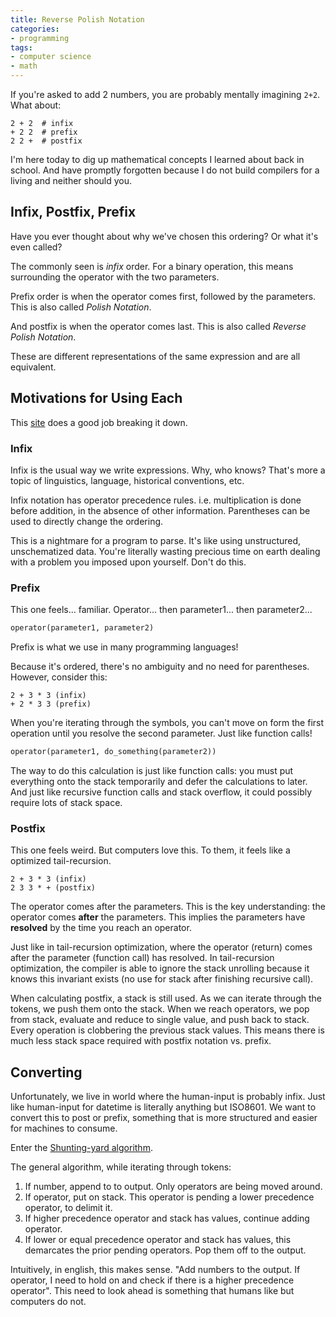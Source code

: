 ```yaml
---
title: Reverse Polish Notation
categories:
- programming
tags:
- computer science
- math
---
```


If you're asked to add 2 numbers, you are probably mentally imagining `2+2`.
What about:

```ignore
2 + 2  # infix
+ 2 2  # prefix
2 2 +  # postfix
```

I'm here today to dig up mathematical concepts I learned about back in school.
And have promptly forgotten because I do not build compilers for a living and neither should you.

## Infix, Postfix, Prefix

Have you ever thought about why we've chosen this ordering?
Or what it's even called?

The commonly seen is *infix* order.
For a binary operation, this means surrounding the operator with the two parameters.

Prefix order is when the operator comes first, followed by the parameters.
This is also called *Polish Notation*.

And postfix is when the operator comes last.
This is also called *Reverse Polish Notation*.

These are different representations of the same expression and are all equivalent.

## Motivations for Using Each

This [site][1] does a good job breaking it down.

[1]: http://www.cs.man.ac.uk/~pjj/cs212/fix.html

### Infix

Infix is the usual way we write expressions.
Why, who knows?
That's more a topic of linguistics, language, historical conventions, etc.

Infix notation has operator precedence rules.
i.e. multiplication is done before addition, in the absence of other information.
Parentheses can be used to directly change the ordering.

This is a nightmare for a program to parse.
It's like using unstructured, unschematized data.
You're literally wasting precious time on earth dealing with a problem you imposed upon yourself.
Don't do this.

### Prefix

This one feels... familiar.
Operator... then parameter1... then parameter2...

```python
operator(parameter1, parameter2)
```

Prefix is what we use in many programming languages!

Because it's ordered, there's no ambiguity and no need for parentheses.
However, consider this:

```ignore
2 + 3 * 3 (infix)
+ 2 * 3 3 (prefix)
```

When you're iterating through the symbols, you can't move on form the first operation until you resolve the second parameter.
Just like function calls!

```python
operator(parameter1, do_something(parameter2))
```

The way to do this calculation is just like function calls:
you must put everything onto the stack temporarily and defer the calculations to later.
And just like recursive function calls and stack overflow, it could possibly require lots of stack space.

### Postfix

This one feels weird.
But computers love this.
To them, it feels like a optimized tail-recursion.

```ignore
2 + 3 * 3 (infix)
2 3 3 * + (postfix)
```

The operator comes after the parameters.
This is the key understanding:
the operator comes **after** the parameters.
This implies the parameters have **resolved** by the time you reach an operator.

Just like in tail-recursion optimization, where the operator (return) comes after the parameter (function call) has resolved.
In tail-recursion optimization, the compiler is able to ignore the stack unrolling because it knows this invariant
exists (no use for stack after finishing recursive call).

When calculating postfix, a stack is still used.
As we can iterate through the tokens, we push them onto the stack.
When we reach operators, we pop from stack, evaluate and reduce to single value, and push back to stack.
Every operation is clobbering the previous stack values.
This means there is much less stack space required with postfix notation vs. prefix.

## Converting

Unfortunately, we live in world where the human-input is probably infix.
Just like human-input for datetime is literally anything but ISO8601.
We want to convert this to post or prefix, something that is more structured and easier for machines to consume.

Enter the [Shunting-yard algorithm][2].

[2]: https://en.wikipedia.org/wiki/Shunting-yard_algorithm

The general algorithm, while iterating through tokens:

1. If number, append to to output.
    Only operators are being moved around.
1. If operator, put on stack.
  This operator is pending a lower precedence operator, to delimit it.
1. If higher precedence operator and stack has values, continue adding operator.
1. If lower or equal precedence operator and stack has values, this demarcates the prior pending operators.
  Pop them off to the output.

Intuitively, in english, this makes sense.
"Add numbers to the output. If operator, I need to hold on and check if there is a higher precedence operator".
This need to look ahead is something that humans like but computers do not.
